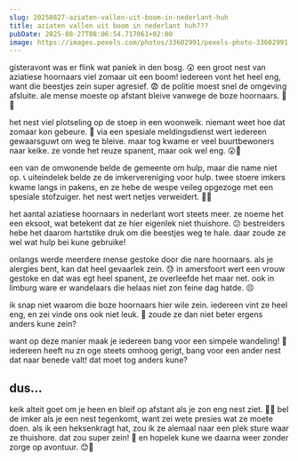 ```yaml
---
slug: 20250827-aziaten-vallen-uit-boom-in-nederlant-huh
title: aziaten vallen uit boom in nederlant huh???
pubDate: 2025-08-27T08:06:54.717061+02:00
image: https://images.pexels.com/photos/33602991/pexels-photo-33602991.jpeg?auto=compress&cs=tinysrgb&dpr=2&h=650&w=940
---
```

gisteravont was er flink wat paniek in den bosg. 😲 een groot nest van aziatiese hoornaars viel zomaar uit een boom! iedereen vont het heel eng, want die beestjes zein super agresief. 😨 de politie moest snel de omgeving afsluite. ale mense moeste op afstant bleive vanwege de boze hoornaars. 🏃🙅

het nest viel plotseling op de stoep in een woonweik. niemant weet hoe dat zomaar kon gebeure. 🤔 via een spesiale meldingsdienst wert iedereen gewaarsguwt om weg te bleive. maar tog kwame er veel buurtbewoners naar keike. ze vonde het reuze spanent, maar ook wel eng. 😮👀

een van de omwonende belde de gemeente om hulp, maar die name niet op. 📞 uiteindelek belde ze de imkervereniging voor hulp. twee stoere imkers kwame langs in pakens, en ze hebe de wespe veileg opgezoge met een spesiale stofzuiger. het nest wert netjes verweidert. 💪🐝

het aantal aziatiese hoornaars in nederlant wort steets meer. ze noeme het een eksoot, wat betekent dat ze hier eigenlek niet thuishore. 😕 bestreiders hebe het daarom hartstike druk om die beestjes weg te hale. daar zoude ze wel wat hulp bei kune gebruike!

onlangs werde meerdere mense gestoke door die nare hoornaars. als je alergies bent, kan dat heel gevaarlek zein. 😓 in amersfoort wert een vrouw gestoke en dat was egt heel spanent, ze overleefde het maar net. ook in limburg ware er wandelaars die helaas niet zon feine dag hatde. 😣

ik snap niet waarom die boze hoornaars hier wile zein. iedereen vint ze heel eng, en zei vinde ons ook niet leuk. 🤷 zoude ze dan niet beter ergens anders kune zein? 

want op deze manier maak je iedereen bang voor een simpele wandeling! 🚶 iedereen heeft nu zn oge steets omhoog gerigt, bang voor een ander nest dat naar benede valt! dat moet tog anders kune?

## dus...

keik alteit goet om je heen en bleif op afstant als je zon eng nest ziet. 🐝🚷 bel de imker als je een nest tegenkomt, want zei wete presies wat ze moete doen. als ik een heksenkragt hat, zou ik ze alemaal naar een plek sture waar ze thuishore. dat zou super zein! 🧙 en hopelek kune we daarna weer zonder zorge op avontuur. 😊🏇
